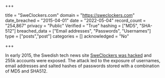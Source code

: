 +++

title = "SweClockers.com"
domain = "https://sweclockers.com"
date_breached = "2015-04-01"
date = "2022-05-04"
record_count = "254,867"
privacy = "Public"
Verified = "True"
hashing = ["MD5", "SHA-512"]
breached_data = ["Email addresses", "Passwords", "Usernames"]
type = ["posts","post"]
categories = []
acknowledged = "No"


+++


In early 2015, the Swedish tech news site <a href="http://www.sweclockers.com/nyhet/20800-sweclockers-drabbas-av-dataintrang" target="_blank" rel="noopener">SweClockers was hacked</a> and 255k accounts were exposed. The attack led to the exposure of usernames, email addresses and salted hashes of passwords stored with a combination of MD5 and SHA512.

